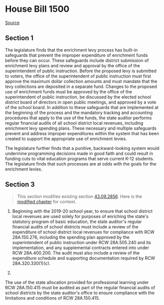 # House Bill 1500

[Source](http://lawfilesext.leg.wa.gov/biennium/2021-22/Pdf/Bills/House%20Bills/1500.pdf)
## Section 1
The legislature finds that the enrichment levy process has built-in safeguards that prevent the improper expenditure of enrichment funds before they can occur. These safeguards include district submission of enrichment levy plans and review and approval by the office of the superintendent of public instruction. Before the proposed levy is submitted to voters, the office of the superintendent of public instruction must first approve the maximum dollar collection amounts and must mandate that the levy collections are deposited in a separate fund. Changes to the proposed use of enrichment funds must be approved by the office of the superintendent of public instruction, be discussed by the elected school district board of directors in open public meetings, and approved by a vote of the school board. In addition to these safeguards that are implemented at the beginning of the process and the mandatory tracking and accounting procedures that apply to the use of the funds, the state auditor performs regular financial audits of all school district local revenues, including enrichment levy spending plans. These necessary and multiple safeguards prevent and address improper expenditures within the system that has been created to support the appropriate use of enrichment levies.

The legislature further finds that a punitive, backward-looking system would undermine programming decisions made in good faith and could result in funding cuts to vital education programs that serve current K-12 students. The legislature finds that such processes are at odds with the goals for the enrichment levies.


## Section 3
> This section modifies existing section [43.09.2856](/rcw/43_state_government—executive/43.009_state_auditor.md). Here is the [modified chapter](rcw/43_state_government—executive/43.009_state_auditor.md) for context.

1. Beginning with the 2019-20 school year, to ensure that school district local revenues are used solely for purposes of enriching the state's statutory program of basic education, the state auditor's regular financial audits of school districts must include a review of the expenditure of school district local revenues for compliance with RCW 28A.150.276, including the spending plan approved by the superintendent of public instruction under RCW 28A.505.240 and its implementation, and any supplemental contracts entered into under RCW 28A.400.200. The audit must also include a review of the expenditure schedule and supporting documentation required by RCW 28A.320.330(1)(c).

2.

The use of the state allocation provided for professional learning under RCW 28A.150.415 must be audited as part of the regular financial audits of school districts by the state auditor's office to ensure compliance with the limitations and conditions of RCW 28A.150.415.


